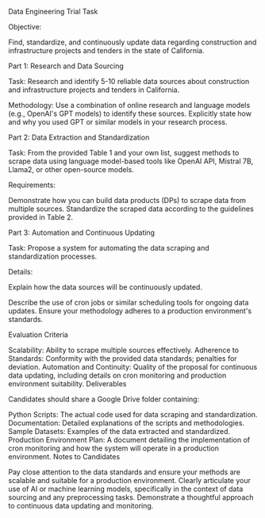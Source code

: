 Data Engineering Trial Task

Objective:

Find, standardize, and continuously update data regarding construction and infrastructure projects and tenders in the state of California.

Part 1: Research and Data Sourcing

Task: Research and identify 5-10 reliable data sources about construction and infrastructure projects and tenders in California.

Methodology: Use a combination of online research and language models (e.g., OpenAI's GPT models) to identify these sources. Explicitly state how and why you used GPT or similar models in your research process.

Part 2: Data Extraction and Standardization

Task: From the provided Table 1 and your own list, suggest methods to scrape data using language model-based tools like OpenAI API, Mistral 7B, Llama2, or other open-source models.

Requirements:

Demonstrate how you can build data products (DPs) to scrape data from multiple sources. Standardize the scraped data according to the guidelines provided in Table 2.

Part 3: Automation and Continuous Updating

Task: Propose a system for automating the data scraping and standardization processes.

Details:

Explain how the data sources will be continuously updated.

Describe the use of cron jobs or similar scheduling tools for ongoing data updates. Ensure your methodology adheres to a production environment's standards.

Evaluation Criteria

Scalability: Ability to scrape multiple sources effectively.
Adherence to Standards: Conformity with the provided data standards; penalties for deviation.
Automation and Continuity: Quality of the proposal for continuous data updating, including details on cron monitoring and production environment suitability.
Deliverables

Candidates should share a Google Drive folder containing:

Python Scripts: The actual code used for data scraping and standardization.
Documentation: Detailed explanations of the scripts and methodologies.
Sample Datasets: Examples of the data extracted and standardized.
Production Environment Plan: A document detailing the implementation of cron monitoring and how the system will operate in a production environment.
Notes to Candidates

Pay close attention to the data standards and ensure your methods are scalable and suitable for a production environment.
Clearly articulate your use of AI or machine learning models, specifically in the context of data sourcing and any preprocessing tasks.
Demonstrate a thoughtful approach to continuous data updating and monitoring.
